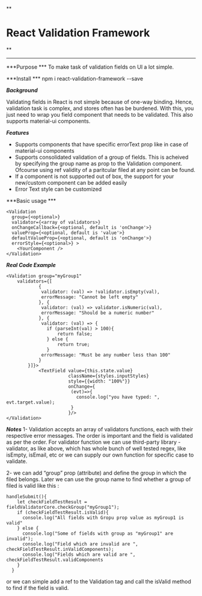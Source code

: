 **

React Validation Framework
==========================

**

***

***Purpose ***
To make task of validation fields on UI a lot simple.

***Install ***
npm i react-validation-framework --save

***Background***

Validating fields in React is not simple because of one-way binding. Hence, validation task is complex, and stores often has be burdened.
With this, you just need to wrap you field component that needs to be validated. This also supports material-ui components.

***Features***
- Supports components that have specific errorText prop like in case of material-ui components
- Supports consolidated validation of a group of fields. This is acheived by specifying the group name as prop to the Validation component.
Ofcourse using ref validity of a paritcular filed at any point can be found.
- If a component is not supported out of box, the support for your new/custom component can be added easily
- Error Text style can be customized

***Basic usage ***


    <Validation
      group={<optional>}
      validator={<array of validators>}
      onChangeCallback={<optional, default is 'onChange'>}
      valueProp={<optional, default is 'value'>}
      defaultValueProp={<optional, default is 'onChange'>}
      errorStyle={<optional>} >
        <YourComponent />
    </Validation>


***Real Code Example***

    <Validation group="myGroup1"
		validators={[
				{
		         validator: (val) => !validator.isEmpty(val),
		         errorMessage: "Cannot be left empty"
		        }, {
	             validator: (val) => validator.isNumeric(val),
	             errorMessage: "Should be a numeric number"
	            }, {
	             validator: (val) => {
	               if (parseInt(val) > 100){
	                   return false;
	               } else {
	                   return true;
	               }
	             errorMessage: "Must be any number less than 100"
                }
            }]}>
                <TextField value={this.state.value}
                           className={styles.inputStyles}
                           style={{width: "100%"}}
                           onChange={
                            (evt)=>{
                              console.log("you have typed: ", evt.target.value);
                            }
                           }/>
    </Validation>


***Notes***
1- Validation accepts an array of validators functions, each with their respective error messages.
The order is important and the field is validated as per the order. For validator function we can use third-party library - validator,
as like above, which has whole bunch of well tested regex, like isEmpty, isEmail,
etc or we can supply our own function for specific case to validate.

2- we can add “group” prop (attribute) and define the group in which the filed belongs.
Later we can use the group name to find whether a group of filed is valid like this :

    handleSubmit(){
        let checkFieldTestResult = fieldValidatorCore.checkGroup("myGroup1");
        if (checkFieldTestResult.isValid){
          console.log("All fields with Gropu prop value as myGroup1 is valid"
        } else {
          console.log("Some of fields with group as "myGroup1" are invalid");
          console.log("Field which are invalid are ", checkFieldTestResult.inValidComponents);
          console.log("Fields which are valid are ", checkFieldTestResult.validComponents
        }
      }


  or we can simple add a ref to the Validation tag and call the isValid method to find if the field is valid.